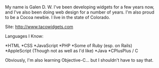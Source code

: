 

My name is Galen D. W. I've been developing widgets for a few years now, and I've also been doing web design for a number of years. I'm also proud to be a Cocoa newbie. I live in the state of Colorado.

Site: http://www.tacowidgets.com

Languages I Know:

*HTML
*CSS
*JavaScript
*PHP
*Some of Ruby (esp. on Rails)
*AppleScript (Though not as well as I'd like)
*Java
*CPlusPlus / C


Obviously, I'm also learning Objective-C... but I shouldn't have to say that.
